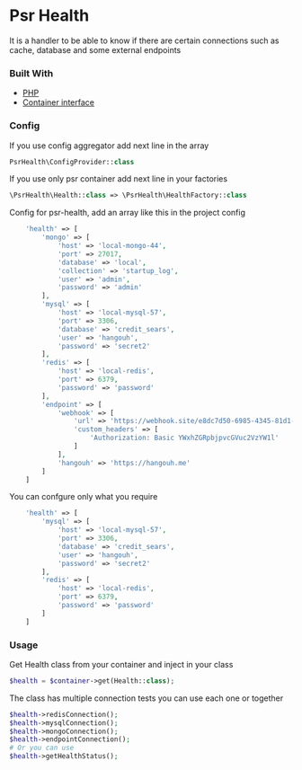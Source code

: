 # Psr Health

It is a handler to be able to know if there are certain connections such as cache, database and some external endpoints

### Built With

* [PHP](https://www.php.net)
* [Container interface](https://github.com/php-fig/container)


### Config

If you use config aggregator add next line in the array

```php
PsrHealth\ConfigProvider::class
```

If you use only psr container add next line in your factories

```php
\PsrHealth\Health::class => \PsrHealth\HealthFactory::class
```

Config for psr-health, add an array like this in the project config

```php
    'health' => [
        'mongo' => [
            'host' => 'local-mongo-44',
            'port' => 27017,
            'database' => 'local',
            'collection' => 'startup_log',
            'user' => 'admin',
            'password' => 'admin'
        ],
        'mysql' => [
            'host' => 'local-mysql-57',
            'port' => 3306,
            'database' => 'credit_sears',
            'user' => 'hangouh',
            'password' => 'secret2'
        ],
        'redis' => [
            'host' => 'local-redis',
            'port' => 6379,
            'password' => 'password'
        ],
        'endpoint' => [
            'webhook' => [
                'url' => 'https://webhook.site/e8dc7d50-6985-4345-81d1-b45c30601403',
                'custom_headers' => [
                    'Authorization: Basic YWxhZGRpbjpvcGVuc2VzYW1l'
                ]
            ],
            'hangouh' => 'https://hangouh.me'
        ]
    ]
```

You can confgure only what you require

```php
    'health' => [
        'mysql' => [
            'host' => 'local-mysql-57',
            'port' => 3306,
            'database' => 'credit_sears',
            'user' => 'hangouh',
            'password' => 'secret2'
        ],
        'redis' => [
            'host' => 'local-redis',
            'port' => 6379,
            'password' => 'password'
        ]
    ]
```

### Usage

Get Health class from your container and inject in your class

```php
$health = $container->get(Health::class);
```

The class has multiple connection tests you can use each one or together

```php
$health->redisConnection();
$health->mysqlConnection();
$health->mongoConnection();
$health->endpointConnection();
# Or you can use
$health->getHealthStatus();
```
